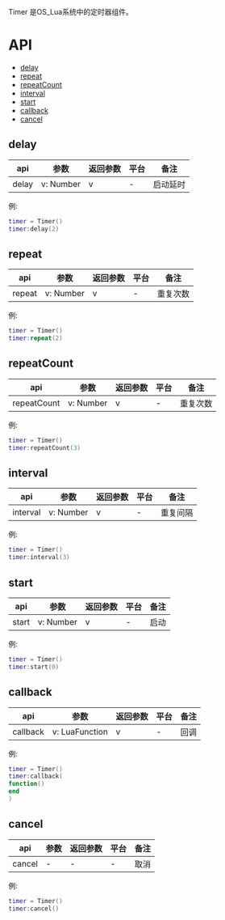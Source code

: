 Timer 是OS_Lua系统中的定时器组件。


# API

* [delay](#delay)
* [repeat ](#repeat )
* [repeatCount ](#repeatCount )
* [interval](#interval)
* [start](#start)
* [callback](#callback)
* [cancel](#cancel)


## delay
| api  |参数   |返回参数   |平台   |备注|
| ------------ | ------------ | ------------ | ------------ |------------ |
|   delay     |   v: Number   |   v  | -    |    启动延时   |

例:
```lua
timer = Timer()
timer:delay(2)
```

## repeat
| api  |参数   |返回参数   |平台   |备注|
| ------------ | ------------ | ------------ | ------------ |------------ |
|    repeat    |    v: Number   |  v   |  -   |  重复次数     |

例:
```lua
timer = Timer()
timer:repeat(2)
```

## repeatCount
| api  |参数   |返回参数   |平台   |备注|
| ------------ | ------------ | ------------ | ------------ |------------ |
|   repeatCount     |   v: Number    |   v  |    - |    重复次数   |

例:
```lua
timer = Timer()
timer:repeatCount(3)
```

## interval
| api  |参数   |返回参数   |平台   |备注|
| ------------ | ------------ | ------------ | ------------ |------------ |
|   interval     |  v: Number    |   v  |   -  |   重复间隔    |

例:
```lua
timer = Timer()
timer:interval(3)
```

## start
| api  |参数   |返回参数   |平台   |备注|
| ------------ | ------------ | ------------ | ------------ |------------ |
|   start     |   v: Number   |   v  |    - |   启动    |

例:
```lua
timer = Timer()
timer:start(0)
```

## callback
| api  |参数   |返回参数   |平台   |备注|
| ------------ | ------------ | ------------ | ------------ |------------ |
|    callback    |   v: LuaFunction   |   v  |   -  |    回调   |

例:
```lua
timer = Timer()
timer:callback(
function()
end
)
```

## cancel
| api  |参数   |返回参数   |平台   |备注|
| ------------ | ------------ | ------------ | ------------ |------------ |
|   cancel     |   -   |    - |  -   |   取消    |

例:
```lua
timer = Timer()
timer:cancel()
```

